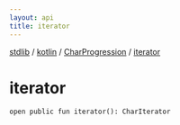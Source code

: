 ```yaml
---
layout: api
title: iterator
---
```

[stdlib](../../index.html) / [kotlin](../index.html) / [CharProgression](index.html) / [iterator](iterator.html)

# iterator

```
open public fun iterator(): CharIterator
```
